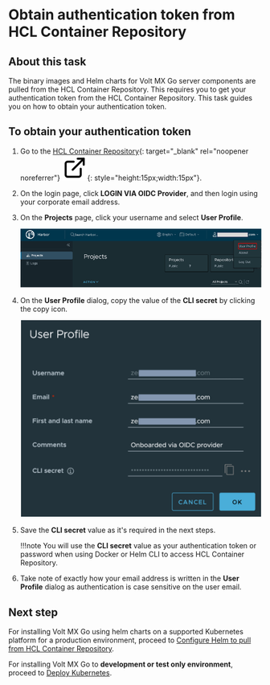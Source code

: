 # Obtain authentication token from HCL Container Repository

## About this task

The binary images and Helm charts for Volt MX Go server components are pulled from the HCL Container Repository. This requires you to get your authentication token from the HCL Container Repository. This task guides you on how to obtain your authentication token.

## To obtain your authentication token

1. Go to the [HCL Container Repository](https://hclcr.io "Link opens a new tab"){: target="_blank" rel="noopener noreferrer"}&nbsp;![link image](../assets/images/external-link.svg){: style="height:15px;width:15px"}.
2. On the login page, click **LOGIN VIA OIDC Provider**, and then login using your corporate email address.
3. On the **Projects** page, click your username and select **User Profile**.

    ![search project](../assets/images/harborproject.png)

4. On the **User Profile** dialog, copy the value of the **CLI secret** by clicking the copy icon.

    ![user profile dialog](../assets/images/userprofile.png)

5. Save the **CLI secret** value as it's required in the next steps.

    !!!note
        You will use the **CLI secret** value as your authentication token or password when using Docker or Helm CLI to access HCL Container Repository.

6. Take note of exactly how your email address is written in the **User Profile** dialog as authentication is case sensitive on the user email.

## Next step

For installing Volt MX Go using helm charts on a supported Kubernetes platform for a production environment, proceed to [Configure Helm to pull from HCL Container Repository](nativeinstallers.md#1-create-a-namespace-and-a-temp-directory-for-the-charts).

For installing Volt MX Go to **development or test only environment**, proceed to [Deploy Kubernetes](deploykubernetes.md).